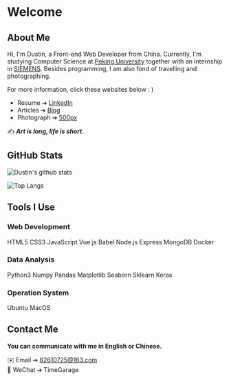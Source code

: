 # Welcome
## About Me

Hi, I'm Dustin, a Front-end Web Developer from China. Currently, I'm studying Computer Science at [Peking University](https://www.pku.edu.cn) together with an internship in [SIEMENS](https://www.siemens.com/global/en.html). Besides programming, I am also fond of travelling and photographing. 

For more information,  click these websites below : )
- Resume ➔ [LinkedIn](https://www.linkedin.com/in/dustinpeng)
- Articles ➔ [Blog](https://timegarage.github.io)
- Photograph ➔ [500px](https://500px.com.cn/dustinpeng)

✍️ ***Art is long, life is short.***

## GitHub Stats

![Dustin's github stats](https://github-readme-stats.vercel.app/api?username=TimeGarage&count_private=true&show_icons=true&theme=vue)

![Top Langs](https://github-readme-stats.vercel.app/api/top-langs/?username=TimeGarage&layout=compact&theme=vue)

## Tools I Use

### Web Development </br>
HTML5 CSS3 JavaScript Vue.js Babel
Node.js Express MongoDB Docker

### Data Analysis 
Python3 Numpy Pandas Matplotlib Seaborn Sklearn Keras

### Operation System
Ubuntu MacOS

## Contact Me

**You can communicate with me in English or Chinese.** 

✉️ Email ➔ 82610725@163.com</br>
💬 WeChat ➔ TimeGarage

